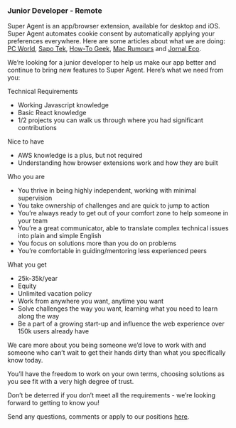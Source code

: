 ### Junior Developer - Remote

Super Agent is an app/browser extension, available for desktop and iOS. Super Agent automates cookie consent by automatically applying your preferences everywhere.
Here are some articles about what we are doing: [PC World](https://www.pcworld.com/article/553284/5-free-privacy-tools-for-protecting-your-personal-data.html), [Sapo Tek](https://tek.sapo.pt/mobile/apps/artigos/super-agent-aposta-na-gestao-de-cookies-e-esta-a-ganhar-terreno-na-internacionalizacao), [How-To Geek](https://www.howtogeek.com/768022/iphone-and-ipad-safari-extensions-worth-installing/), [Mac Rumours](https://www.macrumors.com/guide/ios-15-safari-extensions/) and [Jornal Eco](https://eco.sapo.pt/2021/11/11/startup-do-porto-quer-revolucionar-a-privacidade-online/).

We’re looking for a junior developer to help us make our app better and continue to bring new features to Super Agent.
Here’s what we need from you:

Technical Requirements
-	Working Javascript knowledge
-	Basic React knowledge
-	1/2 projects you can walk us through where you had significant contributions

Nice to have
-	AWS knowledge is a plus, but not required
-	Understanding how browser extensions work and how they are built

Who you are
-	You thrive in being highly independent, working with minimal supervision
-	You take ownership of challenges and are quick to jump to action
-	You’re always ready to get out of your comfort zone to help someone in your team
-	You’re a great communicator, able to translate complex technical issues into plain and simple English
- You focus on solutions more than you do on problems
-	You’re comfortable in guiding/mentoring less experienced peers

What you get
-	25k-35k/year
-	Equity
-	Unlimited vacation policy
-	Work from anywhere you want, anytime you want
-	Solve challenges the way you want, learning what you need to learn along the way
-	Be a part of a growing start-up and influence the web experience over 150k users already have


We care more about you being someone we’d love to work with and someone who can’t wait to get their hands dirty than what you specifically know today.

You’ll have the freedom to work on your own terms, choosing solutions as you see fit with a very high degree of trust.

Don’t be deterred if you don’t meet all the requirements - we’re looking forward to getting to know you!

Send any questions, comments or apply to our positions [here](mailto:jobs@super-agent.com).
